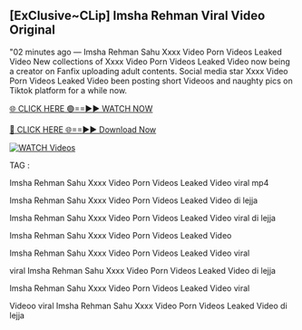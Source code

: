 ## [ExClusive~CLip] Imsha Rehman Viral Video Original


"02 minutes ago —  Imsha Rehman Sahu Xxxx Video Porn Videos Leaked Video New collections of   Xxxx Video Porn Videos Leaked Video now being a creator on Fanfix uploading adult contents. Social media star   Xxxx Video Porn Videos Leaked Video been posting short Videoos and naughty pics on Tiktok platform for a while now.


[🌐 CLICK HERE 🟢==►► WATCH NOW](https://ultra-bulletin.blogspot.com/p/ultra-bulletin-23.html)

[🔴 CLICK HERE 🌐==►► Download Now](https://ultra-bulletin.blogspot.com/p/ultra-bulletin-23.html)

[![WATCH Videos](https://i.imgur.com/dJHk4Zq.gif)](https://ultra-bulletin.blogspot.com/p/ultra-bulletin-23.html)


TAG :

Imsha Rehman Sahu Xxxx Video Porn Videos Leaked Video viral mp4

Imsha Rehman Sahu Xxxx Video Porn Videos Leaked Video di lejja

Imsha Rehman Sahu Xxxx Video Porn Videos Leaked Video viral di lejja

Imsha Rehman Sahu Xxxx Video Porn Videos Leaked Video

Imsha Rehman Sahu Xxxx Video Porn Videos Leaked Video viral

viral Imsha Rehman Sahu Xxxx Video Porn Videos Leaked Video di lejja

Imsha Rehman Sahu Xxxx Video Porn Videos Leaked Video viral

Videoo viral Imsha Rehman Sahu Xxxx Video Porn Videos Leaked Video di lejja
